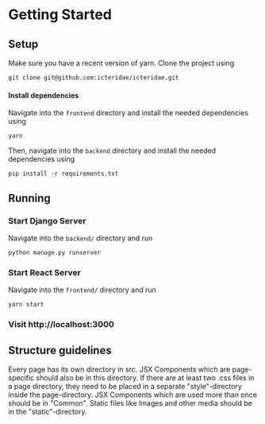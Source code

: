 # Getting Started 

## Setup

Make sure you have a recent version of yarn.
Clone the project using


    git clone git@github.com:icteridae/icteridae.git


#### Install dependencies
  
Navigate into the `frontend` directory and install the needed dependencies using

    yarn

Then, navigate into the `backend` directory and install the needed dependencies using

    pip install -r requirements.txt


## Running

### Start Django Server
Navigate into the `backend/` directory and run

    python manage.py runserver

### Start React Server

Navigate into the `frontend/` directory and run

    yarn start
   
### Visit http://localhost:3000

## Structure guidelines

Every page has its own directory in src. JSX Components which are page-specific should also be in this directory. If there are at least 
two .css files in a page directory, they need to be placed in a separate "style"-directory inside the page-directory.
JSX Components which are used more than once should be in "Common". 
Static files like Images and other media should be in the "static"-directory.

